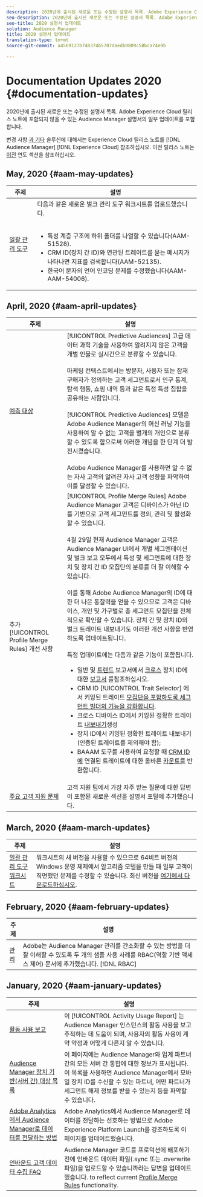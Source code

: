 ```yaml
---
description: 2020년에 출시된 새로운 또는 수정된 설명서 목록. Adobe Experience Cloud 릴리스 노트에 포함되지 않을 수 있는 Audience Manager 설명서의 일부 업데이트를 포함합니다.
seo-description: 2020년에 출시된 새로운 또는 수정된 설명서 목록. Adobe Experience Cloud 릴리스 노트에 포함되지 않을 수 있는 Audience Manager 설명서의 일부 업데이트를 포함합니다.
seo-title: 2020 설명서 업데이트
solution: Audience Manager
title: 2020 설명서 업데이트
translation-type: tm+mt
source-git-commit: a4569127b748374b5707daedb0809c58bca74e9b

---
```



# Documentation Updates 2020 {#documentation-updates}

2020년에 출시된 새로운 또는 수정된 설명서 목록. Adobe Experience Cloud 릴리스 노트에 포함되지 않을 수 있는 Audience Manager 설명서의 일부 업데이트를 포함합니다.

변경 사항 [과 기타](https://docs.adobe.com/content/help/en/release-notes/experience-cloud/current.html) 솔루션에 대해서는 Experience Cloud 릴리스 노트를 [!DNL Audience Manager] [!DNL Experience Cloud] 참조하십시오. 이전 릴리스 노트는 [이전](../docs-updates/docs-2019.md) 연도 섹션을 참조하십시오.

## May, 2020 {#aam-may-updates}

| 주제 | 설명 |
|---- |----|
| [일괄 관리 도구](/help/using/reference/bulk-management-tools/bulk-management-intro.md) | 다음과 같은 새로운 벌크 관리 도구 워크시트를 업로드했습니다. <br><br><ul><li>특성 계층 구조에 하위 폴더를 나열할 수 있습니다(AAM-51528).</li><li>CRM ID(장치 간 ID)와 연관된 트레이트를 묻는 메시지가 나타나면 지표를 검색합니다(AAM-52135).</li><li>한국어 문자의 언어 인코딩 문제를 수정했습니다(AAM-AAM-54006).</li></ul> |

## April, 2020 {#aam-april-updates}

| 주제 | 설명 |
|---- |----|
| [예측 대상](../features/algorithmic-models/predictive-audiences.md) | [!UICONTROL Predictive Audiences] 고급 데이터 과학 기술을 사용하여 알려지지 않은 고객을 개별 인물로 실시간으로 분류할 수 있습니다. <br><br> 마케팅 컨텍스트에서는 방문자, 사용자 또는 잠재 구매자가 정의하는 고객 세그먼트로서 인구 통계, 탐색 행동, 쇼핑 내역 등과 같은 특정 특성 집합을 공유하는 사람입니다.<br><br>[!UICONTROL Predictive Audiences] 모델은 Adobe Audience Manager의 머신 러닝 기능을 사용하여 알 수 없는 고객을 별개의 개인으로 분류할 수 있도록 함으로써 이러한 개념을 한 단계 더 발전시켰습니다. <br><br>Adobe Audience Manager를 사용하면 알 수 없는 자사 고객의 알려진 자사 고객 성향을 파악하여 이를 달성할 수 있습니다. |
| 추가 [!UICONTROL Profile Merge Rules] 개선 사항 | [!UICONTROL Profile Merge Rules] Adobe Audience Manager 고객은 디바이스가 아닌 ID를 기반으로 고객 세그먼트를 정의, 관리 및 활성화할 수 있습니다. <br><br> 4월 29일 현재 Audience Manager 고객은 Audience Manager UI에서 개별 세그멘테이션 및 벌크 보고 모두에서 특성 및 세그먼트에 대한 장치 및 장치 간 ID 모집단의 분류를 더 잘 이해할 수 있습니다. <br><br> 이를 통해 Adobe Audience Manager의 ID에 대한 더 나은 통찰력을 얻을 수 있으므로 고객은 디바이스, 개인 및 가구별로 총 세그먼트 모집단을 전체적으로 확인할 수 있습니다. 장치 간 및 장치 ID의 벌크 트레이트 내보내기도 이러한 개선 사항을 반영하도록 업데이트됩니다.<br><br>  특정 업데이트에는 다음과 같은 기능이 포함됩니다. <ul><li>일반 및 [트렌드](../reference/ids-in-aam.md) 보고서에서 [크로스](../reporting/general-reports.md) 장치 ID에 대한 [보고서](../reporting/trend-reports.md) 를참조하십시오.</li><li>CRM ID [!UICONTROL Trait Selector] 에서 키잉된 트레이트 [모집단을 포함하도록 세그먼트 빌더](../features/segments/segment-builder.md)[의 기능을 강화합니다](../reference/ids-in-aam.md).</li><li>크로스 디바이스 ID에서 키잉된 정확한 트레이트 [내보내기](../reference/ids-in-aam.md)생성</li><li>장치 ID에서 키잉된 정확한 트레이트 내보내기 [](../reference/ids-in-aam.md) (인증된 트레이트를 제외해야 함);</li><li>BAAAM 도구를 사용하여 요청할 때 [CRM ID에](../reference/ids-in-aam.md) 연결된 트레이트에 대한 올바른 [카운트를](../reference/bulk-management-tools/bulk-management-intro.md) 반환합니다.</li></ul> |
| [주요 고객 지원 문제](../support-issues/support-issues-overview.md) | 고객 지원 팀에서 가장 자주 받는 질문에 대한 답변이 포함된 새로운 섹션을 설명서 포털에 추가했습니다. |

## March, 2020 {#aam-march-updates}

| 주제 | 설명 |
|---- |----|
| [일괄 관리 도구 워크시트](../reference/bulk-management-tools/bulk-management-intro.md) | 워크시트의 새 버전을 사용할 수 있으므로 64비트 버전의 Windows 운영 체제에서 알고리즘 모델을 만들 때 일부 고객이 직면했던 문제를 수정할 수 있습니다. 최신 버전을 [여기에서 다운로드하십시오](../reference/bulk-management-tools/assets/BAAAM_V2_20200311.xlsm). |

## February, 2020 {#aam-february-updates}

| 주제 | 설명 |
|---- |----|
| [관리](../features/administration/administration-overview.md#use-cases) | Adobe는 Audience Manager 관리를 간소화할 수 있는 방법을 더 잘 이해할 수 있도록 두 개의 샘플 사용 사례를 RBAC(역할 기반 액세스 제어) 문서에 추가했습니다. [!DNL RBAC] |

## January, 2020 {#aam-january-updates}

| 주제 | 설명 |
|--- |----|
| [활동 사용 보고](../features/administration/activity-usage-reporting.md) | 이 [!UICONTROL Activity Usage Report] 는 Audience Manager 인스턴스의 활동 사용을 보고 추적하는 데 도움이 되며, 사용자의 활동 사용이 계약 약정과 어떻게 다른지 알 수 있습니다. |
| [Audience Manager 장치 기반(서버 간) 대상 목록](/help/using/features/destinations/device-based-destinations-list.md) | 이 페이지에는 Audience Manager와 업계 파트너 간의 모든 서버 간 통합에 대한 정보가 표시됩니다. 이 목록을 사용하면 Audience Manager에서 모바일 장치 ID를 수신할 수 있는 파트너, 어떤 파트너가 세그먼트 해제 정보를 받을 수 있는지 등을 파악할 수 있습니다. |
| [Adobe Analytics에서 Audience Manager로 데이터를 전달하는 방법](../integration/integration-other-solutions/audience-management-module.md) | Adobe Analytics에서 Audience Manager로 데이터를 전달하는 선호하는 방법으로 Adobe Experience Platform Launch를 강조하도록 이 페이지를 업데이트했습니다. |
| [인바운드 고객 데이터 수집 FAQ](/help/using/faq/faq-inbound-data-ingestion.md) | Audience Manager 코드를 프로덕션에 배포하기 전에 인바운드 데이터 파일(.sync 또는 .overwrite 파일)을 업로드할 수 있습니까라는 답변을 업데이트했습니다. to reflect current [Profile Merge Rules](/help/using/features/profile-merge-rules/merge-rule-targeting-options.md) functionality. |
